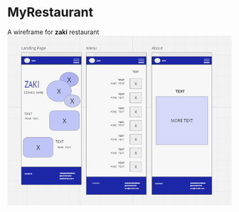 # MyRestaurant

A wireframe for **zaki** restaurant 
![Wireframe Of a restaurant](wireframe_img/ZAKI.png)